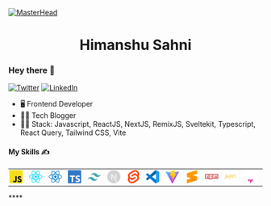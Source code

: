 [![MasterHead](https://github.com/Arindam200/Arindam200/blob/main/banner2.png)](https://github.com/Arindam200)

<h1 align="center">
Himanshu Sahni
</h1>

### Hey there 👋

</div>
<a href="https://twitter.com/mrHimanshuSahni" target="__blank"><img src="https://img.shields.io/twitter/follow/mrHimanshuSahni?style=social" alt="Twitter"></a>
<a href="https://www.linkedin.com/in/mrhimanshusahni/" target="_blank"><img src="https://img.shields.io/badge/LinkedIn-%230077B5.svg?&style=flat-square&logo=linkedin&logoColor=white" alt="LinkedIn"></a>
</a>
<br>

- 🖥️ Frontend Developer
- 👨‍💻 Tech Blogger
- 👨‍💻 Stack: Javascript, ReactJS, NextJS, RemixJS, Sveltekit, Typescript, React Query, Tailwind CSS, Vite

#### My Skills ✍️

<table style="border: none;">
<tr style="border: none; padding: 0; margin: 0;">
    <td style="border: none; padding: 0; margin: 0;"> <img src="https://github.com/vscode-icons/vscode-icons/blob/master/icons/file_type_js_official.svg" width='30' style='margin-right: 1rem;' /> </td>
    <td style="border: none; padding: 0;"> <img src="https://github.com/vscode-icons/vscode-icons/blob/master/icons/file_type_reactjs.svg" width='30' style='margin-right: 1rem;' /> </td>
    <td style="border: none; padding: 0;"> <img src="https://github.com/vscode-icons/vscode-icons/blob/master/icons/file_type_reactts.svg" width='30' style='margin-right: 1rem;' /> </td>
    <td style="border: none; padding: 0;"> <img src="https://github.com/vscode-icons/vscode-icons/blob/master/icons/file_type_typescript_official.svg" width='30' style='margin-right: 1rem;' /> </td>
    <td style="border: none; padding: 0;"> <img src="https://github.com/vscode-icons/vscode-icons/blob/master/icons/file_type_tailwind.svg" width='30' style='margin-right: 1rem;' /> </td>
    <td style="border: none; padding: 0;"> <img src="https://github.com/vscode-icons/vscode-icons/blob/master/icons/file_type_next.svg" width='30' style='margin-right: 1rem;' /> </td>
    <td style="border: none; padding: 0;"> <img src="https://github.com/vscode-icons/vscode-icons/blob/master/icons/file_type_svelte.svg" width='30' style='margin-right: 1rem;' /> </td>
    <td style="border: none; padding: 0;"> <img src="https://github.com/vscode-icons/vscode-icons/blob/master/icons/file_type_vscode.svg" width='30' style='margin-right: 1rem;' /> </td>
    <td style="border: none; padding: 0;"> <img src="https://github.com/vscode-icons/vscode-icons/blob/master/icons/file_type_vite.svg" width='30' style='margin-right: 1rem;' /> </td>
    <td style="border: none; padding: 0;"> <img src="https://github.com/vscode-icons/vscode-icons/blob/master/icons/file_type_sublime.svg" width='30' style='margin-right: 1rem;' /> </td>
    <td style="border: none; padding: 0;"> <img src="https://github.com/vscode-icons/vscode-icons/blob/master/icons/file_type_npm.svg" width='30' style='margin-right: 1rem;' /> </td>
    <td style="border: none; padding: 0;"> <img src="https://github.com/vscode-icons/vscode-icons/blob/master/icons/file_type_babel.svg" width='30' style='margin-right: 1rem;' /> </td>
    <td style="border: none; padding: 0;"> <img src="https://github.com/vscode-icons/vscode-icons/blob/master/icons/file_type_astro.svg" width='30' style='margin-right: 1rem;' /> </td>
</tr> 
</table>****
